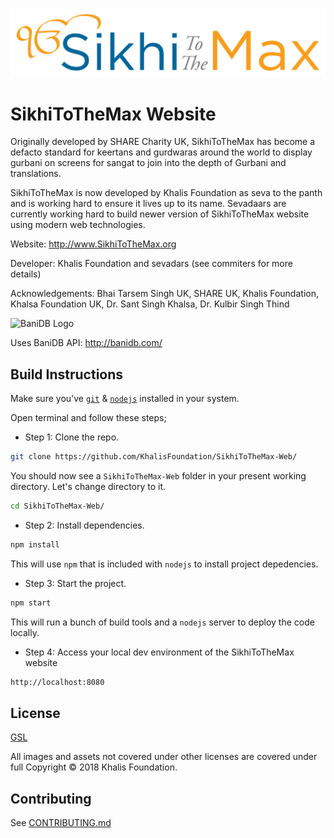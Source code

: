 ![SikhiToTheMax's logo](/assets/images/sttm_logo.png)

# SikhiToTheMax Website

Originally developed by SHARE Charity UK, SikhiToTheMax has become a defacto standard for keertans and gurdwaras around the world to display gurbani on screens for sangat to join into the depth of Gurbani and translations.

SikhiToTheMax is now developed by Khalis Foundation as seva to the panth and is working hard to ensure it lives up to its name.
Sevadaars are currently working hard to build newer version of SikhiToTheMax website using modern web technologies.

Website: http://www.SikhiToTheMax.org

Developer: Khalis Foundation and sevadars (see commiters for more details)

Acknowledgements: Bhai Tarsem Singh UK, SHARE UK, Khalis Foundation, Khalsa Foundation UK, Dr. Sant Singh Khalsa, Dr. Kulbir Singh Thind

![BaniDB Logo](http://www.banidb.com/wp-content/uploads/2018/03/full-banidb-logo.png)

Uses BaniDB API: http://banidb.com/

## Build Instructions

Make sure you've [`git`](https://git-scm.com/book/en/v2/Getting-Started-Installing-Git) & [`nodejs`](https://nodejs.org/en/) installed in your system.

Open terminal and follow these steps;

* Step 1: Clone the repo.

```bash
git clone https://github.com/KhalisFoundation/SikhiToTheMax-Web/
```

You should now see a `SikhiToTheMax-Web` folder in your present working directory. Let's change directory to it.

```bash
cd SikhiToTheMax-Web/
```

* Step 2: Install dependencies.

```bash
npm install
```

This will use `npm` that is included with `nodejs` to install project depedencies.

* Step 3: Start the project.

```bash
npm start
```

This will run a bunch of build tools and a `nodejs` server to deploy the code locally.

* Step 4: Access your local dev environment of the SikhiToTheMax website

```bash
http://localhost:8080
```

## License

[GSL](/LICENSE)

All images and assets not covered under other licenses are covered under full Copyright © 2018 Khalis Foundation.

## Contributing

See [CONTRIBUTING.md](CONTRIBUTING.md)

